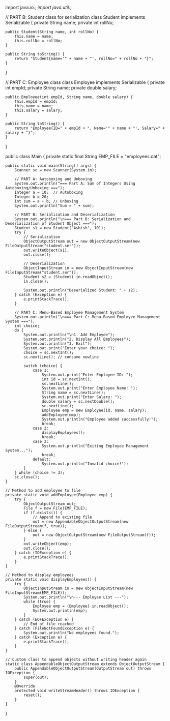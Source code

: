 import java.io.*;
import java.util.*;

// PART B: Student class for serialization
class Student implements Serializable {
    private String name;
    private int rollNo;

    public Student(String name, int rollNo) {
        this.name = name;
        this.rollNo = rollNo;
    }

    public String toString() {
        return "Student{name='" + name + "', rollNo=" + rollNo + "}";
    }
}

// PART C: Employee class
class Employee implements Serializable {
    private int empId;
    private String name;
    private double salary;

    public Employee(int empId, String name, double salary) {
        this.empId = empId;
        this.name = name;
        this.salary = salary;
    }

    public String toString() {
        return "Employee{ID=" + empId + ", Name='" + name + "', Salary=" + salary + "}";
    }
}

public class Main {
    private static final String EMP_FILE = "employees.dat";

    public static void main(String[] args) {
        Scanner sc = new Scanner(System.in);

        // PART A: Autoboxing and Unboxing
        System.out.println("=== Part A: Sum of Integers Using Autoboxing/Unboxing ===");
        Integer a = 10;  // Autoboxing
        Integer b = 20;
        int sum = a + b; // Unboxing
        System.out.println("Sum = " + sum);

        // PART B: Serialization and Deserialization
        System.out.println("\n=== Part B: Serialization and Deserialization of Student Object ===");
        Student s1 = new Student("Ashish", 101);
        try {
            // Serialization
            ObjectOutputStream out = new ObjectOutputStream(new FileOutputStream("student.ser"));
            out.writeObject(s1);
            out.close();

            // Deserialization
            ObjectInputStream in = new ObjectInputStream(new FileInputStream("student.ser"));
            Student s2 = (Student) in.readObject();
            in.close();

            System.out.println("Deserialized Student: " + s2);
        } catch (Exception e) {
            e.printStackTrace();
        }

        // PART C: Menu-Based Employee Management System
        System.out.println("\n=== Part C: Menu-Based Employee Management System ===");
        int choice;
        do {
            System.out.println("\n1. Add Employee");
            System.out.println("2. Display All Employees");
            System.out.println("3. Exit");
            System.out.print("Enter your choice: ");
            choice = sc.nextInt();
            sc.nextLine(); // consume newline

            switch (choice) {
                case 1:
                    System.out.print("Enter Employee ID: ");
                    int id = sc.nextInt();
                    sc.nextLine();
                    System.out.print("Enter Employee Name: ");
                    String name = sc.nextLine();
                    System.out.print("Enter Salary: ");
                    double salary = sc.nextDouble();
                    sc.nextLine();
                    Employee emp = new Employee(id, name, salary);
                    addEmployee(emp);
                    System.out.println("Employee added successfully!");
                    break;
                case 2:
                    displayEmployees();
                    break;
                case 3:
                    System.out.println("Exiting Employee Management System...");
                    break;
                default:
                    System.out.println("Invalid choice!");
            }
        } while (choice != 3);
        sc.close();
    }

    // Method to add employee to file
    private static void addEmployee(Employee emp) {
        try {
            ObjectOutputStream out;
            File f = new File(EMP_FILE);
            if (f.exists()) {
                // Append to existing file
                out = new AppendableObjectOutputStream(new FileOutputStream(f, true));
            } else {
                out = new ObjectOutputStream(new FileOutputStream(f));
            }
            out.writeObject(emp);
            out.close();
        } catch (IOException e) {
            e.printStackTrace();
        }
    }

    // Method to display employees
    private static void displayEmployees() {
        try {
            ObjectInputStream in = new ObjectInputStream(new FileInputStream(EMP_FILE));
            System.out.println("\n--- Employee List ---");
            while (true) {
                Employee emp = (Employee) in.readObject();
                System.out.println(emp);
            }
        } catch (EOFException e) {
            // End of file reached
        } catch (FileNotFoundException e) {
            System.out.println("No employees found.");
        } catch (Exception e) {
            e.printStackTrace();
        }
    }

    // Custom class to append objects without writing header again
    static class AppendableObjectOutputStream extends ObjectOutputStream {
        public AppendableObjectOutputStream(OutputStream out) throws IOException {
            super(out);
        }
        @Override
        protected void writeStreamHeader() throws IOException {
            reset();
        }
    }
}
